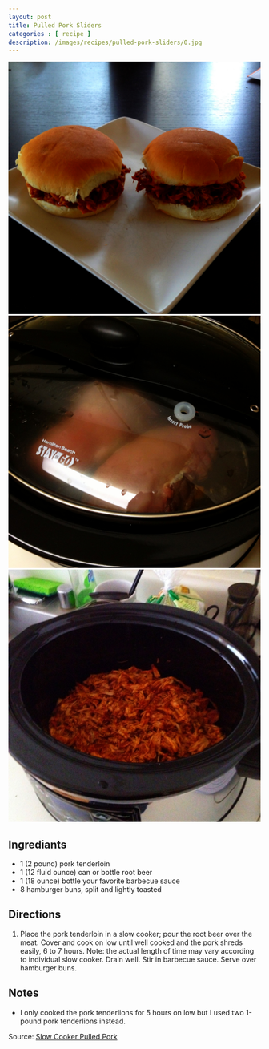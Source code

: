 ```yaml
---
layout: post
title: Pulled Pork Sliders
categories : [ recipe ]
description: /images/recipes/pulled-pork-sliders/0.jpg
---
```


<img src="/images/recipes/pulled-pork-sliders/0.jpg" />
<img src="/images/recipes/pulled-pork-sliders/1.jpg" />
<img src="/images/recipes/pulled-pork-sliders/2.jpg" />

## Ingrediants

* 1 (2 pound) pork tenderloin
* 1 (12 fluid ounce) can or bottle root beer
* 1 (18 ounce) bottle your favorite barbecue sauce
* 8 hamburger buns, split and lightly toasted

## Directions

1. Place the pork tenderloin in a slow cooker; pour the root beer over the meat. Cover and cook on low until well cooked and the pork shreds easily, 6 to 7 hours. Note: the actual length of time may vary according to individual slow cooker. Drain well. Stir in barbecue sauce. Serve over hamburger buns.

## Notes

* I only cooked the pork tenderlions for 5 hours on low but I used two 1-pound pork tenderlions instead.

Source: [Slow Cooker Pulled Pork](http://allrecipes.com/Recipe/Slow-Cooker-Pulled-Pork/Detail.aspx)
